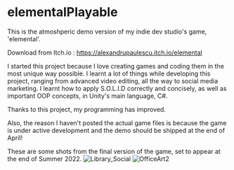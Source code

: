 # elementalPlayable
This is the atmoshperic demo version of my indie dev studio's game, 'elemental'.

Download from Itch.io : https://alexandrupaulescu.itch.io/elemental

I started this project because I love creating games and coding them in the most unique way possible. I learnt a lot of things while developing this project, ranging from advanced video editing, all the way to social media marketing.
I learnt how to apply S.O.L.I.D correctly and concisely, as well as important OOP concepts, in Unity's main language, C#.

Thanks to this project, my programming has improved.

Also, the reason I haven't posted the actual game files is because the game is under active development and the demo should be shipped at the end of April!

These are some shots from the final version of the game, set to appear at the end of Summer 2022.
![Library_Social](https://user-images.githubusercontent.com/92258318/155704305-34183679-dd69-4dc2-ad0e-c3f39cfdca0c.jpg)
![OfficeArt2](https://user-images.githubusercontent.com/92258318/155704317-1a32b8f9-99be-43b7-b47e-f6c0162c2680.jpg)
